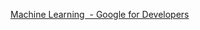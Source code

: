 ---
--- 

[Machine Learning  - Google for Developers](https://developers.google.com/machine-learning/crash-course)